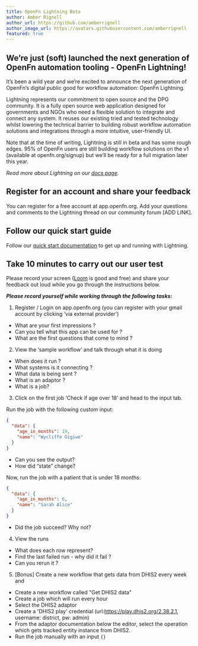 ```yaml
---
title: OpenFn Lightning Beta
author: Amber Rignell
author_url: https://github.com/amberrignell
author_image_url: https://avatars.githubusercontent.com/amberrignell
featured: true
---
```


## We’re just (soft) launched the next generation of OpenFn automation tooling - OpenFn Lightning!

It’s been a wild year and we’re excited to announce the next generation of
OpenFn’s digital public good for workflow automation: OpenFn Lightning.

Lightning represents our commitment to open source and the DPG community. It is
a fully open source web application designed for governments and NGOs who need a
flexible solution to integrate and connect any system. It reuses our existing
tried and tested technology whilst lowering the technical barrier to building
robust workflow automation solutions and integrations through a more intuitive,
user-friendly UI.

Note that at the time of writing, Lightning is still in beta and has some rough
edges. 95% of OpenFn users are still building workflow solutions on the v1
(available at openfn.org/signup) but we’ll be ready for a full migration later
this year.

_Read more about Lightning on our [docs page](documentation/about-lightning)._

## Register for an account and share your feedback

You can register for a free account at app.openfn.org. Add your questions and
comments to the Lightning thread on our community forum [ADD LINK].

## Follow our quick start guide

Follow our
[quick start documentation](documentation/build/lightning-quick-start) to get up
and running with Lightning.

## Take 10 minutes to carry out our user test

Please record your screen ([Loom](https://www.loom.com/looms) is good and free)
and share your feedback out loud while you go through the instructions below.

**_Please record yourself while working through the following tasks:_**

1. Register / Login on app.openfn.org (you can register with your gmail account
   by clicking ‘via external provider’)

- What are your first impressions ?
- Can you tell what this app can be used for ?
- What are the first questions that come to mind ?

2. View the ‘sample workflow’ and talk through what it is doing

- When does it run ?
- What systems is it connecting ?
- What data is being sent ?
- What is an adaptor ?
- What is a job?

3. Click on the first job ‘Check if age over 18’ and head to the input tab.

Run the job with the following custom input:

```json
{
  "data": {
    "age_in_months": 19,
    "name": "Wycliffe Gigiwe"
  }
}
```

- Can you see the output?
- How did “state” change?

Now, run the job with a patient that is under 18 months:

```json
{
  "data": {
    "age_in_months": 6,
    "name": "Sarah Alice"
  }
}
```

- Did the job succeed? Why not?

4. View the runs

- What does each row represent?
- Find the last failed run - why did it fail ?
- Can you rerun it ?

5. [Bonus] Create a new workflow that gets data from DHIS2 every week and

- Create a new workflow called "Get DHIS2 data"
- Create a job which will run every hour
- Select the DHIS2 adaptor
- Create a 'DHIS2 play' credential (url:https://play.dhis2.org/2.38.2.1,
  username: district, pw: admin)
- From the adaptor documentation below the editor, select the operation which
  gets tracked entity instance from DHIS2.
- Run the job manually with an input `{}`

